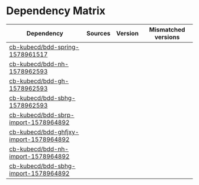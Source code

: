 # Dependency Matrix

Dependency | Sources | Version | Mismatched versions
---------- | ------- | ------- | -------------------
[cb-kubecd/bdd-spring-1578961517](https://github.com/cb-kubecd/bdd-spring-1578961517.git) |  | []() | 
[cb-kubecd/bdd-nh-1578962593](https://github.com/cb-kubecd/bdd-nh-1578962593.git) |  | []() | 
[cb-kubecd/bdd-gh-1578962593](https://github.com/cb-kubecd/bdd-gh-1578962593.git) |  | []() | 
[cb-kubecd/bdd-sbhg-1578962593](https://github.com/cb-kubecd/bdd-sbhg-1578962593.git) |  | []() | 
[cb-kubecd/bdd-sbrp-import-1578964892](https://github.com/cb-kubecd/bdd-sbrp-import-1578964892.git) |  | []() | 
[cb-kubecd/bdd-ghfjxy-import-1578964892](https://github.com/cb-kubecd/bdd-ghfjxy-import-1578964892.git) |  | []() | 
[cb-kubecd/bdd-nh-import-1578964892](https://github.com/cb-kubecd/bdd-nh-import-1578964892.git) |  | []() | 
[cb-kubecd/bdd-sbhg-import-1578964892](https://github.com/cb-kubecd/bdd-sbhg-import-1578964892.git) |  | []() | 
